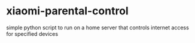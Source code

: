 # xiaomi-parental-control
simple python script to run on a home server that controls internet access for specified devices
